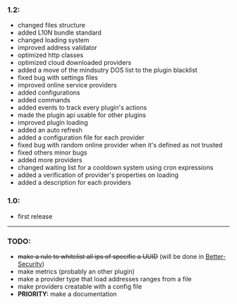 ### 1.2:
 - changed files structure
 - added L10N bundle standard
 - changed loading system
 - improved address validator
 - optimized http classes
 - optimized cloud downloaded providers
 - added a move of the mindsutry DOS list to the plugin blacklist
 - fixed bug with settings files 
 - improved online service providers
 - added configurations
 - added commands
 - added events to track every plugin's actions
 - made the plugin api usable for other plugins
 - improved plugin loading
 - added an auto refresh
 - added a configuration file for each provider
 - fixed bug with random online provider when it's defined as not trusted
 - fixed others minor bugs
 - added more providers
 - changed waiting list for a cooldown system using cron expressions
 - added a verification of provider's properties on loading
 - added a description for each providers

### 1.0:
 - first release

--- 

### TODO: 
 - ~~make a rule to whitelist all ips of specific a UUID~~ (will be done in [Better-Security](https://github.com/xpdustry/Better-Security/))
 - make metrics (probably an other plugin)
 - make a provider type that load addresses ranges from a file
 - make providers creatable with a config file
 - **PRIORITY:** make a documentation

